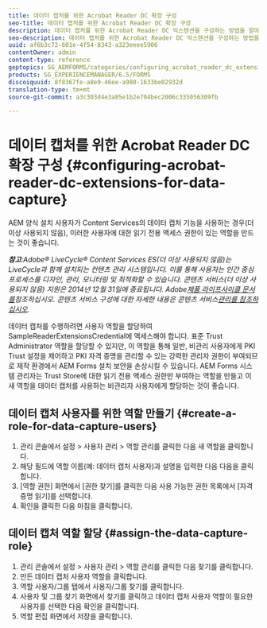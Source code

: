 ```yaml
---
title: 데이터 캡처를 위한 Acrobat Reader DC 확장 구성
seo-title: 데이터 캡처를 위한 Acrobat Reader DC 확장 구성
description: 데이터 캡처를 위한 Acrobat Reader DC 익스텐션을 구성하는 방법을 알아봅니다.
seo-description: 데이터 캡처를 위한 Acrobat Reader DC 익스텐션을 구성하는 방법을 알아봅니다.
uuid: af6b3c72-601e-4f54-8343-a323eeee5906
contentOwner: admin
content-type: reference
geptopics: SG_AEMFORMS/categories/configuring_acrobat_reader_dc_extensions
products: SG_EXPERIENCEMANAGER/6.5/FORMS
discoiquuid: 8f8367fe-a8e9-46ee-a980-1633be02932d
translation-type: tm+mt
source-git-commit: a3c303d4e3a85e1b2e794bec2006c335056309fb

---
```



# 데이터 캡처를 위한 Acrobat Reader DC 확장 구성 {#configuring-acrobat-reader-dc-extensions-for-data-capture}

AEM 양식 설치 사용자가 Content Services의 데이터 캡처 기능을 사용하는 경우(더 이상 사용되지 않음), 이러한 사용자에 대한 읽기 전용 액세스 권한이 있는 역할을 만드는 것이 좋습니다.

***참고&#x200B;**:Adobe® LiveCycle® Content Services ES(더 이상 사용되지 않음)는 LiveCycle과 함께 설치되는 컨텐츠 관리 시스템입니다. 이를 통해 사용자는 인간 중심 프로세스를 디자인, 관리, 모니터링 및 최적화할 수 있습니다. 콘텐츠 서비스(더 이상 사용되지 않음) 지원은 2014년 12월 31일에 종료됩니다. Adobe[제품 라이프사이클 문서를](https://www.adobe.com/support/products/enterprise/eol/eol_matrix.html)참조하십시오. 콘텐츠 서비스 구성에 대한 자세한 내용은 콘텐츠 서비스[관리를 참조하십시오](https://help.adobe.com/en_US/livecycle/9.0/admin_contentservices.pdf).*

데이터 캡처를 수행하려면 사용자 역할을 할당하여 SampleReaderExtensionsCredential에 액세스해야 합니다. 표준 Trust Administrator 역할을 할당할 수 있지만, 이 역할을 통해 일반, 비관리 사용자에게 PKI Trust 설정을 제어하고 PKI 자격 증명을 관리할 수 있는 강력한 관리자 권한이 부여되므로 제작 환경에서 AEM Forms 설치 보안을 손상시킬 수 있습니다. AEM Forms 시스템 관리자는 Trust Store에 대한 읽기 전용 액세스 권한만 부여하는 역할을 만들고 이 새 역할을 데이터 캡처를 사용하는 비관리자 사용자에게 할당하는 것이 좋습니다.

## 데이터 캡처 사용자를 위한 역할 만들기 {#create-a-role-for-data-capture-users}

1. 관리 콘솔에서 설정 > 사용자 관리 > 역할 관리를 클릭한 다음 새 역할을 클릭합니다.
1. 해당 필드에 역할 이름(예: 데이터 캡처 사용자)과 설명을 입력한 다음 다음을 클릭합니다.
1. [역할 권한] 화면에서 [권한 찾기]를 클릭한 다음 사용 가능한 권한 목록에서 [자격 증명 읽기]를 선택합니다.
1. 확인을 클릭한 다음 마침을 클릭합니다.

## 데이터 캡처 역할 할당 {#assign-the-data-capture-role}

1. 관리 콘솔에서 설정 > 사용자 관리 > 역할 관리를 클릭한 다음 찾기를 클릭합니다.
1. 만든 데이터 캡처 사용자 역할을 클릭합니다.
1. 역할 사용자/그룹 탭에서 사용자/그룹 찾기를 클릭합니다.
1. 사용자 및 그룹 찾기 화면에서 찾기를 클릭하고 데이터 캡처 사용자 역할이 필요한 사용자를 선택한 다음 확인을 클릭합니다.
1. 역할 편집 화면에서 저장을 클릭합니다.

